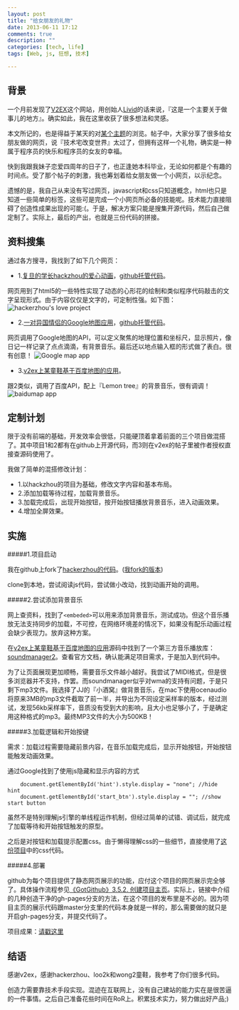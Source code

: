 ```yaml
---
layout: post
title: "给女朋友的礼物"
date: 2013-06-11 17:12
comments: true
description: ""
categories: [tech, life]
tags: [Web, js, 狂想, 技术]

---
```


背景
---

一个月前发现了[V2EX](http://v2ex.com)这个网站，用创始人[Livid](http://www.v2ex.com/member/Livid)的话来说，『这是一个主要关于做事儿的地方』。确实如此，我在这里收获了很多想法和灵感。

本文所记的，也是得益于某天的对[某个主题](http://www.v2ex.com/t/69145)的浏览。帖子中，大家分享了很多给女朋友做的网页，说『技术宅改变世界』太过了，但拥有这样一个礼物，确实是一种属于程序员的快乐和程序员的女友的幸福。

快到我跟我妹子恋爱四周年的日子了，也正逢她本科毕业，无论如何都是个有趣的时间点。受了那个帖子的刺激，我也筹划着给女朋友做一个小网页，以示纪念。

遗憾的是，我自己从来没有写过网页，javascript和css只知道概念，html也只是知道一些简单的标签，这些可是完成一个小网页所必备的技能呢。技术能力直接阻碍了创造性成果出现的可能:(。于是，解决方案只能是搜集开源代码，然后自己做定制了。实际上，最后的产出，也就是三份代码的拼接。

资料搜集
---

通过各方搜寻，我找到了如下几个网页：

* 1.[复旦的学长hackzhou的爱心动画](http://love.hackerzhou.me/)，[github托管代码](https://github.com/hackerzhou/Love)。

网页用到了html5的一些特性实现了动态的心形花的绘制和类似程序代码敲击的文字呈现形式。由于内容仅仅是文字的，可定制性强。如下图：
![hackerzhou's love project](https://dl.dropboxusercontent.com/u/64021093/Pics/%E5%B1%8F%E5%B9%95%E5%BF%AB%E7%85%A7%202013-06-11%20%E4%B8%8B%E5%8D%888.12.01.png "hackerzhou's page")

* 2.[一对异国情侣的Google地图应用](http://carfieldloverita.sinaapp.com/)，[github托管代码](https://github.com/wong2/lovegift)。

网页调用了Google地图的API，可以定义聚焦的地理位置和坐标尺，显示照片，像日记一样记录了点点滴滴，有背景音乐。最后还以地点输入框的形式做了表白。很有创意！
![Google map app](https://dl.dropboxusercontent.com/u/64021093/Pics/%E5%B1%8F%E5%B9%95%E5%BF%AB%E7%85%A7%202013-06-11%20%E4%B8%8B%E5%8D%888.12.18.png "Googlemap app")

* 3.[v2ex上某童鞋基于百度地图的应用](http://liumeijun.com/)。

跟2类似，调用了百度API，配上『Lemon tree』的背景音乐，很有调调！
![baidumap app](https://dl.dropboxusercontent.com/u/64021093/Pics/%E5%B1%8F%E5%B9%95%E5%BF%AB%E7%85%A7%202013-06-11%20%E4%B8%8B%E5%8D%888.16.00.png "baidumap app")

定制计划
---
限于没有前端的基础，开发效率会很低，只能硬顶着拿着前面的三个项目做混搭了。其中项目1和2都有在github上开源代码，而3则在v2ex的帖子里被作者授权直接查源码使用了。

我做了简单的混搭修改计划：

* 1.以hackzhou的项目为基础，修改文字内容和基本布局。
* 2.添加加载等待过程，加载背景音乐。
* 3.加载完成后，出现开始按钮，按开始按钮播放背景音乐，进入动画效果。
* 4.增加全屏效果。

实施
---
#####1.项目启动

我在github上fork了[hackerzhou的代码](https://github.com/hackerzhou/Love)。([我fork的版本](https://github.com/biaobiaoqi/Love))

clone到本地，尝试阅读js代码，尝试做小改动，找到动画开始的调用。

#####2.尝试添加背景音乐

网上查资料，找到了`<embeded>`可以用来添加背景音乐，测试成功。但这个音乐播放无法支持同步的加载，不可控，在网络环境差的情况下，如果没有配乐动画过程会缺少表现力。放弃这种方案。

在[v2ex上某童鞋基于百度地图的应用](http://liumeijun.com/)源码中找到了一个第三方音乐播放库：[soundmanager2](http://www.schillmania.com/projects/soundmanager2/)。查看官方文档，确认能满足项目需求，于是加入到代码中。

为了让页面展现更加顺畅，需要音乐文件越小越好。我尝试了MIDI格式，但是很多浏览器并不支持，作罢。而soundmanager似乎对wma的支持有问题，于是只剩下mp3文件。我选择了JJ的『小酒窝』做背景音乐，在mac下使用ocenaudio将原来3MB的mp3文件截取了前一半，并导出为不同设定采样率的版本，经过测试，发现56kb采样率下，音质没有受到大的影响，且大小也足够小了，于是确定用这种格式的mp3。最终MP3文件的大小为500KB！

#####3.加载逻辑和开始按键

需求：加载过程需要隐藏前景内容，在音乐加载完成后，显示开始按钮，开始按钮能触发动画效果。

通过Google找到了使用js隐藏和显示内容的方式

```
	document.getElementById('hint').style.display = "none"; //hide hint
	document.getElementById('start_btn').style.display = ""; //show start button
```

虽然不是特别理解js引擎的单线程运作机制，但经过简单的试错、调试后，就完成了加载等待和开始按钮触发的原型。

之后是对按钮和加载提示配置css。由于懒得理解css的一些细节，直接使用了[这份项目](https://github.com/wong2/lovegift)中的css代码。




#####4.部署

github为每个项目提供了静态网页展示的功能，应付这个项目的网页展示完全够了。具体操作流程参见[《GotGithub》3.5.2. 创建项目主页](http://www.worldhello.net/gotgithub/03-project-hosting/050-homepage.html#project-homepage)。实际上，链接中介绍的几种创造干净的gh-pages分支的方法，在这个项目的发布里是不必的。因为项目主页的展示代码跟master分支里的代码本身就是一样的，那么需要做的就只是开启gh-pages分支，并提交代码了。

项目成果：[请戳这里](http://biaobiaoqi.github.io/Love)



结语
---

感谢v2ex，感谢hackerzhou、loo2k和wong2童鞋，我参考了你们很多代码。

创造力需要靠技术手段实现。混迹在互联网上，没有自己建站的能力实在是很苦逼的一件事情。之后自己准备花些时间在RoR上。积累技术实力，努力做出好产品;)
